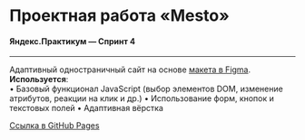 # Проектная работа «Mesto»
#### Яндекс.Практикум — Спринт 4
------
Адаптивный одностраничный сайт на основе [макета в Figma](https://www.figma.com/file/2cn9N9jSkmxD84oJik7xL7/JavaScript.-Sprint-4?node-id=0%3A1).  
**Используется**:  
• Базовый функционал JavaScript (выбор элементов DOM, изменение атрибутов, реакции на клик и др.)
• Использование форм, кнопок и текстовых полей
• Адаптивная вёрстка  

[Ссылка в GitHub Pages](https://mmpotapov.github.io/mesto/)
